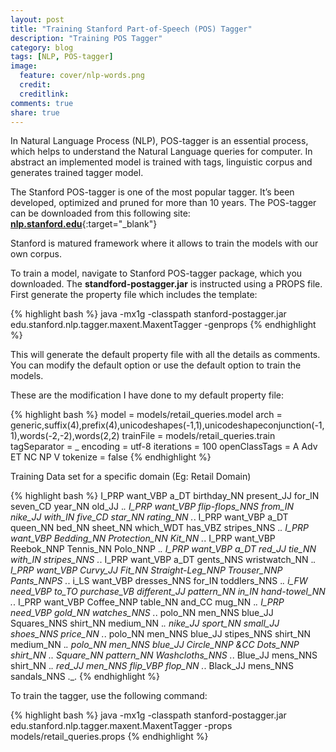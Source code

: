 ```yaml
---
layout: post
title: "Training Stanford Part-of-Speech (POS) Tagger"
description: "Training POS Tagger"
category: blog
tags: [NLP, POS-tagger]
image:
  feature: cover/nlp-words.png
  credit:
  creditlink:
comments: true
share: true
---
```


In Natural Language Process (NLP), POS-tagger is an essential process, which helps to understand the Natural Language queries for computer. In abstract an implemented model is trained with tags, linguistic corpus and generates trained tagger model.

The Stanford POS-tagger is one of the most popular tagger. It’s been developed, optimized and pruned for more than 10 years.  The POS-tagger can be downloaded from this following site: [**nlp.stanford.edu**](http://nlp.stanford.edu/software/tagger.shtml){:target="_blank"}


Stanford is matured framework where it allows to train the models with our own corpus.

To train a model, navigate to Stanford POS-tagger package, which you downloaded.  The **standford-postagger.jar** is instructed using a PROPS file. First generate the property file which includes the template:

{% highlight bash %}
java -mx1g -classpath stanford-postagger.jar edu.stanford.nlp.tagger.maxent.MaxentTagger -genprops
{% endhighlight %}

This will generate the default property file with all the details as comments. You can modify the default option or use the default option to train the models.

These are the modification I have done to my default property file:

{% highlight bash %}
model = models/retail_queries.model 
arch = generic,suffix(4),prefix(4),unicodeshapes(-1,1),unicodeshapeconjunction(-1,1),words(-2,-2),words(2,2) 
trainFile = models/retail_queries.train 
tagSeparator = _ 
encoding = utf-8 
iterations = 100 
openClassTags = A Adv ET NC NP V 
tokenize = false
{% endhighlight %}

Training Data set for a specific domain (Eg: Retail Domain)

{% highlight bash %}
I_PRP want_VBP a_DT birthday_NN present_JJ for_IN seven_CD year_NN old_JJ ._.
I_PRP want_VBP flip-flops_NNS from_IN nike_JJ with_IN five_CD star_NN rating_NN ._.
I_PRP want_VBP a_DT queen_NN bed_NN sheet_NN which_WDT has_VBZ stripes_NNS ._.
I_PRP want_VBP Bedding_NN Protection_NN Kit_NN ._.
I_PRP want_VBP Reebok_NNP Tennis_NN Polo_NNP ._.
I_PRP want_VBP a_DT red_JJ tie_NN with_IN stripes_NNS ._.
I_PRP want_VBP a_DT gents_NNS wristwatch_NN ._.
I_PRP want_VBP Curvy_JJ Fit_NN Straight-Leg_NNP Trouser_NNP Pants_NNPS ._.
i_LS want_VBP dresses_NNS for_IN toddlers_NNS ._.
i_FW need_VBP to_TO purchase_VB different_JJ pattern_NN in_IN hand-towel_NN ._.
I_PRP want_VBP Coffee_NNP table_NN and_CC mug_NN ._.
I_PRP need_VBP gold_NN watches_NNS ._.
polo_NN men_NNS blue_JJ Squares_NNS shirt_NN medium_NN ._.
nike_JJ sport_NN small_JJ shoes_NNS price_NN ._.
polo_NN men_NNS blue_JJ stipes_NNS shirt_NN medium_NN ._.
polo_NN men_NNS blue_JJ Circle_NNP &_CC Dots_NNP shirt_NN ._.
Square_NN pattern_NN Washcloths_NNS ._.
Blue_JJ mens_NNS shirt_NN ._.
red_JJ men_NNS flip_VBP flop_NN ._.
Black_JJ mens_NNS sandals_NNS ._.
{% endhighlight %}

To train the tagger, use the following command:

{% highlight bash %}
java -mx1g -classpath stanford-postagger.jar edu.stanford.nlp.tagger.maxent.MaxentTagger -props models/retail_queries.props
{% endhighlight %}
